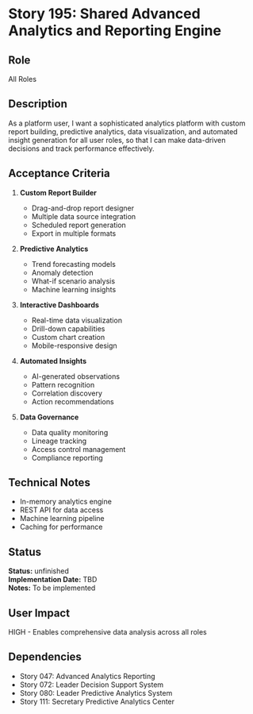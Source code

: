 # Story 195: Shared Advanced Analytics and Reporting Engine

## Role
All Roles

## Description
As a platform user, I want a sophisticated analytics platform with custom report building, predictive analytics, data visualization, and automated insight generation for all user roles, so that I can make data-driven decisions and track performance effectively.

## Acceptance Criteria
1. **Custom Report Builder**
   - Drag-and-drop report designer
   - Multiple data source integration
   - Scheduled report generation
   - Export in multiple formats

2. **Predictive Analytics**
   - Trend forecasting models
   - Anomaly detection
   - What-if scenario analysis
   - Machine learning insights

3. **Interactive Dashboards**
   - Real-time data visualization
   - Drill-down capabilities
   - Custom chart creation
   - Mobile-responsive design

4. **Automated Insights**
   - AI-generated observations
   - Pattern recognition
   - Correlation discovery
   - Action recommendations

5. **Data Governance**
   - Data quality monitoring
   - Lineage tracking
   - Access control management
   - Compliance reporting

## Technical Notes
- In-memory analytics engine
- REST API for data access
- Machine learning pipeline
- Caching for performance


## Status
**Status:** unfinished  
**Implementation Date:** TBD  
**Notes:** To be implemented
## User Impact
HIGH - Enables comprehensive data analysis across all roles

## Dependencies
- Story 047: Advanced Analytics Reporting
- Story 072: Leader Decision Support System
- Story 080: Leader Predictive Analytics System
- Story 111: Secretary Predictive Analytics Center